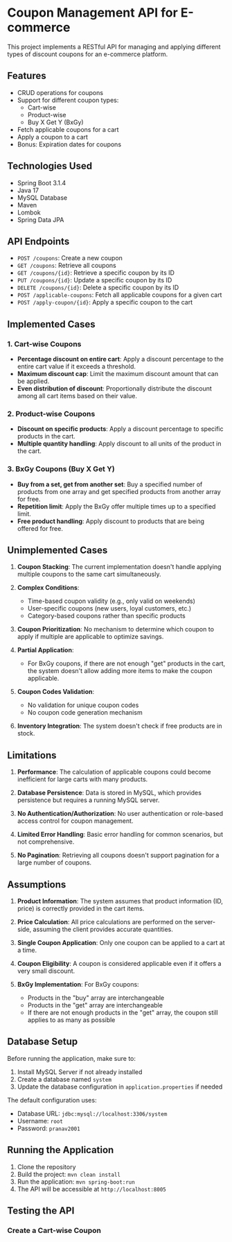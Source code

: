 # Coupon Management API for E-commerce

This project implements a RESTful API for managing and applying different types of discount coupons for an e-commerce platform.

## Features

- CRUD operations for coupons
- Support for different coupon types:
  - Cart-wise
  - Product-wise
  - Buy X Get Y (BxGy)
- Fetch applicable coupons for a cart
- Apply a coupon to a cart
- Bonus: Expiration dates for coupons

## Technologies Used

- Spring Boot 3.1.4
- Java 17
- MySQL Database
- Maven
- Lombok
- Spring Data JPA

## API Endpoints

- `POST /coupons`: Create a new coupon
- `GET /coupons`: Retrieve all coupons
- `GET /coupons/{id}`: Retrieve a specific coupon by its ID
- `PUT /coupons/{id}`: Update a specific coupon by its ID
- `DELETE /coupons/{id}`: Delete a specific coupon by its ID
- `POST /applicable-coupons`: Fetch all applicable coupons for a given cart
- `POST /apply-coupon/{id}`: Apply a specific coupon to the cart

## Implemented Cases

### 1. Cart-wise Coupons
- **Percentage discount on entire cart**: Apply a discount percentage to the entire cart value if it exceeds a threshold.
- **Maximum discount cap**: Limit the maximum discount amount that can be applied.
- **Even distribution of discount**: Proportionally distribute the discount among all cart items based on their value.

### 2. Product-wise Coupons
- **Discount on specific products**: Apply a discount percentage to specific products in the cart.
- **Multiple quantity handling**: Apply discount to all units of the product in the cart.

### 3. BxGy Coupons (Buy X Get Y)
- **Buy from a set, get from another set**: Buy a specified number of products from one array and get specified products from another array for free.
- **Repetition limit**: Apply the BxGy offer multiple times up to a specified limit.
- **Free product handling**: Apply discount to products that are being offered for free.

## Unimplemented Cases

1. **Coupon Stacking**: The current implementation doesn't handle applying multiple coupons to the same cart simultaneously.

2. **Complex Conditions**: 
   - Time-based coupon validity (e.g., only valid on weekends)
   - User-specific coupons (new users, loyal customers, etc.)
   - Category-based coupons rather than specific products

3. **Coupon Prioritization**: No mechanism to determine which coupon to apply if multiple are applicable to optimize savings.

4. **Partial Application**: 
   - For BxGy coupons, if there are not enough "get" products in the cart, the system doesn't allow adding more items to make the coupon applicable.

5. **Coupon Codes Validation**: 
   - No validation for unique coupon codes
   - No coupon code generation mechanism

6. **Inventory Integration**: The system doesn't check if free products are in stock.

## Limitations

1. **Performance**: The calculation of applicable coupons could become inefficient for large carts with many products.

2. **Database Persistence**: Data is stored in MySQL, which provides persistence but requires a running MySQL server.

3. **No Authentication/Authorization**: No user authentication or role-based access control for coupon management.

4. **Limited Error Handling**: Basic error handling for common scenarios, but not comprehensive.

5. **No Pagination**: Retrieving all coupons doesn't support pagination for a large number of coupons.

## Assumptions

1. **Product Information**: The system assumes that product information (ID, price) is correctly provided in the cart items.

2. **Price Calculation**: All price calculations are performed on the server-side, assuming the client provides accurate quantities.

3. **Single Coupon Application**: Only one coupon can be applied to a cart at a time.

4. **Coupon Eligibility**: A coupon is considered applicable even if it offers a very small discount.

5. **BxGy Implementation**: For BxGy coupons:
   - Products in the "buy" array are interchangeable
   - Products in the "get" array are interchangeable
   - If there are not enough products in the "get" array, the coupon still applies to as many as possible

## Database Setup

Before running the application, make sure to:

1. Install MySQL Server if not already installed
2. Create a database named `system`
3. Update the database configuration in `application.properties` if needed

The default configuration uses:
- Database URL: `jdbc:mysql://localhost:3306/system`
- Username: `root`
- Password: `pranav2001`

## Running the Application

1. Clone the repository
2. Build the project: `mvn clean install`
3. Run the application: `mvn spring-boot:run`
4. The API will be accessible at `http://localhost:8005`

## Testing the API

### Create a Cart-wise Coupon 
